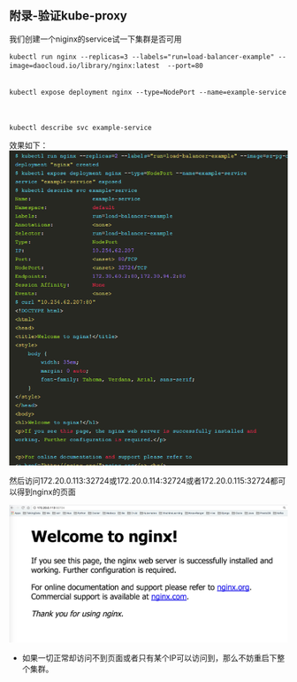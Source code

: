 ## 附录-验证kube-proxy


我们创建一个niginx的service试一下集群是否可用

```
kubectl run nginx --replicas=3 --labels="run=load-balancer-example" --image=daocloud.io/library/nginx:latest  --port=80


kubectl expose deployment nginx --type=NodePort --name=example-service



kubectl describe svc example-service
```


效果如下：
![](assets/markdown-img-paste-20170907153012996.png)


然后访问172.20.0.113:32724或172.20.0.114:32724或者172.20.0.115:32724都可以得到nginx的页面


![](assets/markdown-img-paste-20170907153043613.png)



- 如果一切正常却访问不到页面或者只有某个IP可以访问到，那么不妨重启下整个集群。
